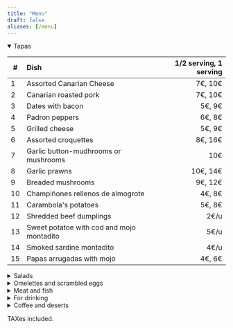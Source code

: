 ```yaml
---
title: "Menu"
draft: false
aliases: [/menu]
---
```


<details open>
<summary>Tapas</summary>

| # | Dish | 1/2 serving, 1 serving |
|---|:---|---:|
| 1 | Assorted Canarian Cheese | 7€, 10€| 
| 2 | Canarian roasted pork | 7€, 10€|
| 3 | Dates with bacon | 5€, 9€|
| 4 | Padron peppers | 6€, 8€|
| 5 | Grilled cheese | 5€, 9€|
| 6 | Assorted croquettes | 8€, 16€|
| 7 | Garlic button-mudhrooms or mushrooms | 10€|
| 8 | Garlic prawns | 10€, 14€|
| 9 | Breaded mushrooms | 9€, 12€|
| 10 | Champiñones rellenos de almogrote | 4€, 8€|
| 11 | Carambola's potatoes | 5€, 8€|
| 12 | Shredded beef dumplings | 2€/u|
| 13 | Sweet potatoe with cod and mojo montadito | 5€/u|
| 14 | Smoked sardine montadito | 4€/u|
| 15 | Papas arrugadas with mojo | 4€, 6€|


</details>

<details>
<summary>Salads</summary>

| # |  Dish | 1/2 serving, 1 serving |
|---|:---|---:|
| 17 | House salad | 8.50€, 13€|
| 18 | Tomatoes, anchovies and avocado salad | 10€|

</details>

<details>
<summary>Omelettes and scrambled eggs</summary>

| # | Dish | 1/2 serving, 1 serving |
|---|---|---:|
| 20 | House scrambled eggs | 7€, 9€|
| 21 | Prawns and mushrooms scrambled eggs | 11€|
| 22 | Canarian omelette | 8€, 11€|
| 23 | Garlic omelette | 5€|
| 24 | Spanish omelette | 5€, 7€|
| 25 | Cured sausages omelette | 6€, 8€|
| 26 | Cod omelette | 8€, 11€|
| 27 | Meat stuffed omelette | 7€|

</details>

<details>
<summary>Meat and fish</summary>

| # | Dish | 1/2 serving, 1 serving |
|---|---|---:|
| 30 | Meat or tuna stuffed zucchini | 8.50€/u|
| 31 | Meat or tuna stuffed pepper | 8.50€/u|
| 32 | Moussaka | 8.50€/u|
| 33 | Garlic chopped beef sirloin | 12€, 15€|
| 34 | Chopped beef sirloin w/ Cocacola | 13€, 16€|
| 35 | Chopped beef sirloin with prawns | 14€, 17€|
| 36 | Meatballs | 9€|
| 37 | Canarian beef stew | 8€, 12€|
| 38 | Breaded chopped chicken breast | 8€, 11€|
| 39 | Garlic chopped chicken breast | 8€, 11€|
| 40 | Garlic fried rabbit| 10€|

</details>

<details>
<summary>For drinking</summary>

## Wines

<center>Red wines</center>

| # | Product | Price |
|---|:---|---:|
| 50 | House red wine  | 1/4 2.50€, 1/2 5€|
| 52 | Presas Ocampo  | 14€|
| 53 | Presas Ocampo Barrica  | 15€|
| 56 | Tajinaste tinto  | 14€|
| 57 | Cantaperdices (Ribera del Duero)  | 17€|
| 58 | Viernes (Bierzo)  | 17€|

<center>White wines</center>

| # | Product | Price |
|---|:---|---:|
| 60 | House dry white wine  | 1/4 2.50€, 1/2 5€|
| 61 | House fruity white wine | 1/4 2.50€, 1/2 5€|
| 62 | Brumas de Ayoza Afrutado | 16€|
| 63 | Brumas de Ayoza Seco | 16€|
| 64 | Tajinaste blanco seco | 16€|

## Beers

|   | Product | Price |
|---|---|---:|
| 70 | Draft beer |  caña 1.50€, 1906 3.50€|
| 71 | Dorada pilsen o especial  | 1.50€|
| 72 | Dorada sin o Tropical limón | 1.50€|
| 73 | Dorada especial roja o Tropical 1924 | 2€|
| 74 | 1906 Especial o Red Vintage | 3€|
| 75 | 1906 Black coupage o Irish Red Ale | 3.50€|
| 76 | Brewdog Punk IPA o Erdinger Dunkel | 3.50€|
| 77 | Estrella de galicia 0,0 | 3.50€|

## Other drinks

|   | Product | Price |
|---|:---|---:|
| 80 | Water |  1/2l 1.20€, 1l 2€|
| 81 | Sparkling water |  1/2l 1.20€|
| 82 | Sodas |  1.50€|

</details>

<details>
<summary>Coffee and deserts</summary>

| # | Product | Price |
|---|:---|---:|
| 90 | Homemade Flans |  4€|
| 91 | Homemade Pies |  4.20€|
| 92 | Teas, coffee|  1.20€|
| 93 | Cortados |  1.50€|
| 94 | Milky coffee |  2€|

</details>

TAXes included.